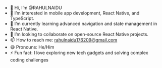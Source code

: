 - 👋 Hi, I’m @RAHULNAIDU
- 👀 I’m interested in mobile app development, React Native, and TypeScript.
- 🌱 I’m currently learning advanced navigation and state management in React Native.
- 💞️ I’m looking to collaborate on open-source React Native projects.
- 📫 How to reach me: rahulnaidu176209@gmail.com
- 😄 Pronouns: He/Him
- ⚡ Fun fact: I love exploring new tech gadgets and solving complex coding challenges

<!---
KOYNAIDU/KOYNAIDU is a ✨ special ✨ repository because its `README.md` (this file) appears on your GitHub profile.
You can click the Preview link to take a look at your changes.
--->
